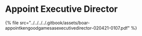 # Appoint Executive Director

{% file src="../../../../.gitbook/assets/boar-appointkengoodgamesasexecutivedirector-020421-0107.pdf" %}


